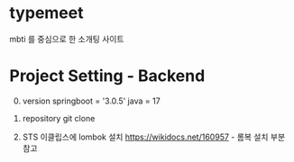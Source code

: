 # typemeet
mbti 를 중심으로 한 소개팅 사이트


# Project Setting - Backend

0. version
springboot = '3.0.5'
java = 17

1. repository git clone

2. STS 이클립스에 lombok 설치
https://wikidocs.net/160957 - 롬복 설치 부분 참고


